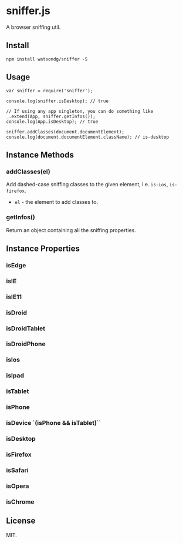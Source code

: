 sniffer.js
===

A browser sniffing util.

## Install

```
npm install watsondg/sniffer -S
```

## Usage

```
var sniffer = require('sniffer');

console.log(sniffer.isDesktop); // true

// If using any app singleton, you can do something like
_.extend(App, sniffer.getInfos());
console.log(App.isDesktop); // true

sniffer.addClasses(document.documentElement);
console.log(document.documentElement.className); // is-desktop
```

## Instance Methods

### addClasses(el)

Add dashed-case sniffing classes to the given element, i.e. `is-ios`, `is-firefox`.
* `el` - the element to add classes to.


### getInfos()

Return an object containing all the sniffing properties.

## Instance Properties

### isEdge
### isIE
### isIE11

### isDroid
### isDroidTablet
### isDroidPhone

### isIos
### isIpad

### isTablet
### isPhone
### isDevice `(isPhone && isTablet)``

### isDesktop
### isFirefox
### isSafari
### isOpera
### isChrome

## License
MIT.
